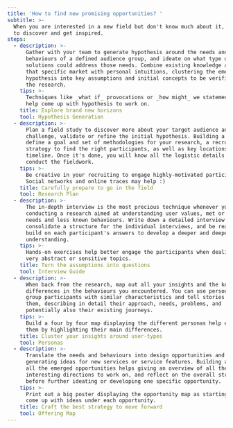 ```yaml
---
title: 'How to find new promising opportunities? '
subtitle: >-
  When you are interested in a new field but don't know much about it, and want
  to discover and get inspired.
steps:
  - description: >-
      Gather with your team to generate hypothesis around the needs and
      behaviours of a defined audience group, and ideate on what type of
      solutions could address those needs. Combine existing knowledge around
      that specific market with personal intuitions, clustering the emerging
      hypothesis into key assumptions and initial concepts to be verified during
      the research.
    tips: >-
      Techniques like _what if_ provocations or _how might_ we statements may
      help come up with hypothesis to work on.
    title: Explore brand new horizons
    tool: Hypothesis Generation
  - description: >-
      Plan a field study to discover more about your target audience and
      challenge, validate or refine the initial hypothesis. Building a plan help
      define a goal and set of methodologies for your research, a recruiting
      strategy to find the right participants, as well as key locations and
      timeline. Once it's done, you will know all the logistic details needed to
      conduct the fieldwork.
    tips: >-
      Be creative in your recruiting to engage highly-motivated participants.
      Social networks and online traces may help :)
    title: Carefully prepare to go in the field
    tool: Research Plan
  - description: >-
      The in-depth interview is the most precious technique whenever you are
      conducting a research aimed at understanding user values, met or unmet
      needs and less known behaviours. Write down a detailed interview guide to
      consolidate a structure for the individual interviews, and be ready to
      build on each participant's answers to develop a deeper and deeper
      understanding.
    tips: >-
      Hands-on exercises help better engage the participants when dealing with
      very abstract or sensitive topics.
    title: Turn the assumptions into questions
    tool: Interview Guide
  - description: >-
      When back from the research, map out all your insights and the key
      differences in the behaviours you encountered. You can use personas to
      group participants with similar characteristics and tell stories about
      them, describing in detail their approach, needs, problems, and
      potentially also their existing journeys.
    tips: >-
      Build a four by four map displaying the different personas help explain
      them by highlighting their main differences.
    title: Cluster your insights around user-types
    tool: Personas
  - description: >-
      Translate the needs and behaviours into design opportunities and start
      generating ideas for new services or service features. Building a map of
      all the emerged opportunities helps giving an overview of all the
      interesting directions to work on, and reflect on the overall strategy
      before further ideating or developing one specific opportunity.
    tips: >-
      Print out a big poster displaying the opportunity map as starting point to
      come up with ideas under each opportunity.
    title: Craft the best strategy to move forward
    tool: Offering Map
---
```



